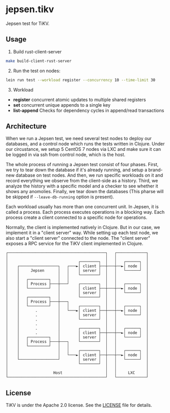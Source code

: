 # jepsen.tikv

Jepsen test for TiKV.

## Usage

1. Build rust-client-server
```bash
make build-client-rust-server
```

2. Run the test on nodes:
```bash
lein run test --workload register --concurrency 10 --time-limit 30
```
3. Workload
- **register** concurrent atomic updates to multiple shared registers
- **set** concurrent unique appends to a single key
- **list-append** Checks for dependency cycles in append/read transactions

## Architecture

When we run a Jepsen test, we need several test nodes to deploy our databases, and a control node which runs the tests written in Clojure. Under our circustance, we setup 5 CentOS 7 nodes via LXC and make sure it can be logged in via ssh from control node, which is the host.

The whole process of running a Jepsen test consist of four phases. First, we try to tear down the database if it's already running, and setup a brand-new database on test nodes. And then, we run specific workloads on it and record everything we observe from the client-side as a history. Third, we analyze the history with a specific model and a checker to see whether it shows any anomolies. Finally, we tear down the databases (This pharse will be skipped if `--leave-db-running` option is present).

Each workload usually has more than one concurrent unit. In Jepsen, it is called a process. Each process executes operations in a blocking way. Each process create a client connected to a specific node for operations.

Normally, the client is implemented natively in Clojure. But in our case, we implement it in a "client server" way.
While setting up each test node, we also start a "client server" connected to the node. The "client server" exposes a RPC service for the TiKV client implemented in Clojure.

```
┌───────────────────────────────────────────┐   ┌─────────────┐
│                                           │   │             │
│                               ┌────────┐  │   │   ┌──────┐  │
│    ┌─────────────────┐   ┌───►│ client ├──┼───┼──►│ node │  │
│    │     Jepsen      │   │    │ server │  │   │   └──────┘  │
│    │                 │   │    └────────┘  │   │             │
│    │   ┌─────────┐   │   │                │   │             │
│    │   │ Process ├───┼───┘    ┌────────┐  │   │   ┌──────┐  │
│    │   └─────────┘   │        │ client ├──┼───┼──►│ node │  │
│    │                 │        │ server │  │   │   └──────┘  │
│    │   ┌─────────┐   │        └────────┘  │   │             │
│    │   │ Process ├───┼───┐                │   │             │
│    │   └─────────┘   │   │    ┌────────┐  │   │   ┌──────┐  │
│    │       .         │   └───►│ client ├──┼───┼──►│ node │  │
│    │       .         │        │ server │  │   │   └──────┘  │
│    │       .         │        └────────┘  │   │             │
│    │       .         │                    │   │             │
│    │       .         │        ┌────────┐  │   │   ┌──────┐  │
│    │       .         │        │ client ├──┼───┼──►│ node │  │
│    │   ┌─────────┐   │        │ server │  │   │   └──────┘  │
│    │   │ Process ├───┼───┐    └────────┘  │   │             │
│    │   └─────────┘   │   │                │   │             │
│    │                 │   │    ┌────────┐  │   │   ┌──────┐  │
│    │                 │   └───►│ client ├──┼───┼──►│ node │  │
│    └─────────────────┘        │ server │  │   │   └──────┘  │
│                               └────────┘  │   │             │
│                                           │   │             │
│                    Host                   │   │     LXC     │
└───────────────────────────────────────────┘   └─────────────┘
```

## License

TiKV is under the Apache 2.0 license. See the [LICENSE](./LICENSE) file for details.
